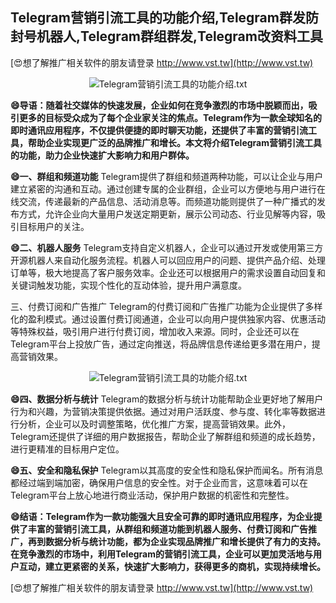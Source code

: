 ## **Telegram营销引流工具的功能介绍,Telegram群发防封号机器人,Telegram群组群发,Telegram改资料工具**

[😍想了解推广相关软件的朋友请登录 http://www.vst.tw](http://www.vst.tw)

 <center><img src="https://vst.tw/MP4/tuiguang/png/1.png" alt="Telegram营销引流工具的功能介绍.txt"></center>

**😄导语：随着社交媒体的快速发展，企业如何在竞争激烈的市场中脱颖而出，吸引更多的目标受众成为了每个企业家关注的焦点。Telegram作为一款全球知名的即时通讯应用程序，不仅提供便捷的即时聊天功能，还提供了丰富的营销引流工具，帮助企业实现更广泛的品牌推广和增长。本文将介绍Telegram营销引流工具的功能，助力企业快速扩大影响力和用户群体。**

**😄一、群组和频道功能**
Telegram提供了群组和频道两种功能，可以让企业与用户建立紧密的沟通和互动。通过创建专属的企业群组，企业可以方便地与用户进行在线交流，传递最新的产品信息、活动消息等。而频道功能则提供了一种广播式的发布方式，允许企业向大量用户发送定期更新，展示公司动态、行业见解等内容，吸引目标用户的关注。

**😄二、机器人服务**
Telegram支持自定义机器人，企业可以通过开发或使用第三方开源机器人来自动化服务流程。机器人可以回应用户的问题、提供产品介绍、处理订单等，极大地提高了客户服务效率。企业还可以根据用户的需求设置自动回复和关键词触发功能，实现个性化的互动体验，提升用户满意度。

三、付费订阅和广告推广
Telegram的付费订阅和广告推广功能为企业提供了多样化的盈利模式。通过设置付费订阅通道，企业可以向用户提供独家内容、优惠活动等特殊权益，吸引用户进行付费订阅，增加收入来源。同时，企业还可以在Telegram平台上投放广告，通过定向推送，将品牌信息传递给更多潜在用户，提高营销效果。

 <center><img src="https://vst.tw/MP4/tuiguang/png/7.png" alt="Telegram营销引流工具的功能介绍.txt"></center>

**😄四、数据分析与统计**
Telegram的数据分析与统计功能帮助企业更好地了解用户行为和兴趣，为营销决策提供依据。通过对用户活跃度、参与度、转化率等数据进行分析，企业可以及时调整策略，优化推广方案，提高营销效果。此外，Telegram还提供了详细的用户数据报告，帮助企业了解群组和频道的成长趋势，进行更精准的目标用户定位。

**😄五、安全和隐私保护**
Telegram以其高度的安全性和隐私保护而闻名。所有消息都经过端到端加密，确保用户信息的安全性。对于企业而言，这意味着可以在Telegram平台上放心地进行商业活动，保护用户数据的机密性和完整性。

**😄结语：Telegram作为一款功能强大且安全可靠的即时通讯应用程序，为企业提供了丰富的营销引流工具，从群组和频道功能到机器人服务、付费订阅和广告推广，再到数据分析与统计功能，都为企业实现品牌推广和增长提供了有力的支持。在竞争激烈的市场中，利用Telegram的营销引流工具，企业可以更加灵活地与用户互动，建立更紧密的关系，快速扩大影响力，获得更多的商机，实现持续增长。**

[😍想了解推广相关软件的朋友请登录 http://www.vst.tw](http://www.vst.tw)




